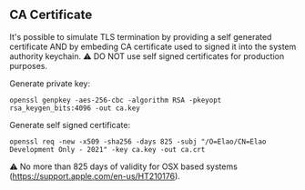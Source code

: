 ## CA Certificate

It's possible to simulate TLS termination by providing a self generated certificate AND by embeding CA certificate used to signed it into the system authority keychain.
⚠️ DO NOT use self signed certificates for production purposes.

Generate private key:
```
openssl genpkey -aes-256-cbc -algorithm RSA -pkeyopt rsa_keygen_bits:4096 -out ca.key
```

Generate self signed certificate:
```
openssl req -new -x509 -sha256 -days 825 -subj "/O=Elao/CN=Elao Development Only - 2021" -key ca.key -out ca.crt
```

⚠️ No more than 825 days of validity for OSX based systems (https://support.apple.com/en-us/HT210176).
